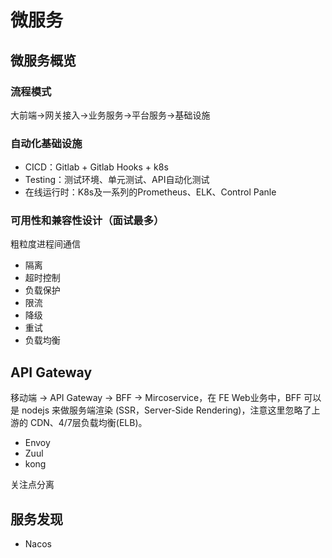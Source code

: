 # 微服务

## 微服务概览

### 流程模式

大前端->网关接入->业务服务->平台服务->基础设施

### 自动化基础设施

* CICD：Gitlab + Gitlab Hooks + k8s
* Testing：测试环境、单元测试、API自动化测试
* 在线运行时：K8s及一系列的Prometheus、ELK、Control Panle

### 可用性和兼容性设计（面试最多）

粗粒度进程间通信

* 隔离
* 超时控制
* 负载保护
* 限流
* 降级
* 重试
* 负载均衡

## API Gateway

移动端 -> API Gateway -> BFF -> Mircoservice，在 FE Web业务中，BFF 可以是 nodejs 来做服务端渲染 (SSR，Server-Side Rendering)，注意这里忽略了上 游的 CDN、4/7层负载均衡(ELB)。

* Envoy
* Zuul
* kong

关注点分离

## 服务发现

* Nacos





